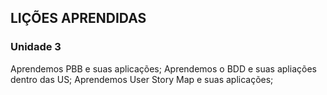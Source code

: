## LIÇÕES APRENDIDAS

### Unidade 3

Aprendemos PBB e suas aplicações;
Aprendemos o BDD e suas apliações dentro das US;
Aprendemos User Story Map e suas aplicações;


<br>